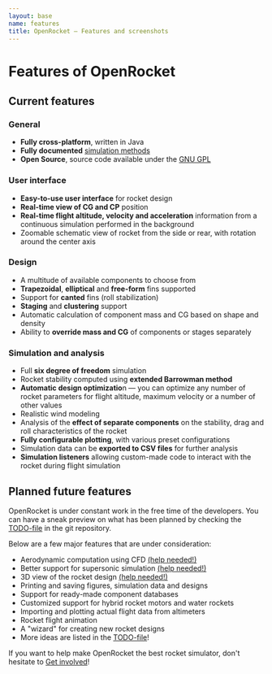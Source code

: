 ```yaml
---
layout: base
name: features
title: OpenRocket — Features and screenshots
---
```


# Features of OpenRocket

## Current features

### General

 - **Fully cross-platform**, written in Java
 - **Fully documented** [simulation methods](/documentation)
 - **Open Source**, source code available under the [GNU GPL](/license)

### User interface

 - **Easy-to-use user interface** for rocket design
 - **Real-time view of CG and CP** position
 - **Real-time flight altitude, velocity and acceleration** information from a continuous simulation performed in the background
 - Zoomable schematic view of rocket from the side or rear, with rotation around the center axis

### Design

 - A multitude of available components to choose from
 - **Trapezoidal**, **elliptical** and **free-form** fins supported
 - Support for **canted** fins (roll stabilization)
 - **Staging** and **clustering** support
 - Automatic calculation of component mass and CG based on shape and density
 - Ability to **override mass and CG** of components or stages separately

### Simulation and analysis

 - Full **six degree of freedom** simulation
 - Rocket stability computed using **extended Barrowman method**
 - **Automatic design optimizatio**n — you can optimize any number of rocket parameters for flight altitude, maximum velocity or a number of other values
 - Realistic wind modeling
 - Analysis of the **effect of separate components** on the stability, drag and roll characteristics of the rocket
 - **Fully configurable plotting**, with various preset configurations
 - Simulation data can be **exported to CSV files** for further analysis
 - **Simulation listeners** allowing custom-made code to interact with the rocket during flight simulation

## Planned future features

OpenRocket is under constant work in the free time of the developers. You can have a sneak preview on what has been planned by checking the [TODO-file](https://github.com/openrocket/openrocket/blob/master/core/TODO) in the git repository.

Below are a few major features that are under consideration:

 - Aerodynamic computation using CFD [(help needed!)](/collaborate)
 - Better support for supersonic simulation [(help needed!)](/collaborate)
 - 3D view of the rocket design [(help needed!)](/collaborate)
 - Printing and saving figures, simulation data and designs
 - Support for ready-made component databases
 - Customized support for hybrid rocket motors and water rockets
 - Importing and plotting actual flight data from altimeters
 - Rocket flight animation
 - A "wizard" for creating new rocket designs
 - More ideas are listed in the [TODO-file](https://github.com/openrocket/openrocket/blob/master/core/TODO)!

If you want to help make OpenRocket the best rocket simulator, don't hesitate to [Get involved](/collaborate)!
